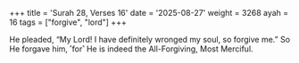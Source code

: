 +++
title = 'Surah 28, Verses 16'
date = '2025-08-27'
weight = 3268
ayah = 16
tags = ["forgive", "lord"]
+++

He pleaded, “My Lord! I have definitely wronged my soul, so forgive me.” So He forgave him, ˹for˺ He is indeed the All-Forgiving, Most Merciful.